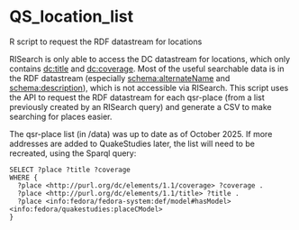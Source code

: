 # QS_location_list
R script to request the RDF datastream for locations

RISearch is only able to access the DC datastream for locations, which only contains <dc:title> and <dc:coverage>. 
Most of the useful searchable data is in the RDF datastream (especially <schema:alternateName> and <schema:description>), which is not accessible via RISearch.
This script uses the API to request the RDF datastream for each qsr-place (from a list previously created by an RISearch query) and generate a CSV to make searching for places easier.

The qsr-place list (in /data) was up to date as of October 2025.  If more addresses are added to QuakeStudies later, the list will need to be recreated, using the Sparql query:

```
SELECT ?place ?title ?coverage
WHERE {
  ?place <http://purl.org/dc/elements/1.1/coverage> ?coverage .
  ?place <http://purl.org/dc/elements/1.1/title> ?title .
  ?place <info:fedora/fedora-system:def/model#hasModel> <info:fedora/quakestudies:placeCModel>
}
```
